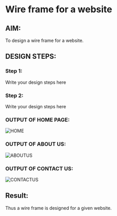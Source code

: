 # Wire frame for a website

## AIM:
To design a wire frame for a website.

## DESIGN STEPS:

### Step 1:
Write your design steps here 

### Step 2:
Write your design steps here

### OUTPUT OF HOME PAGE:
![HOME](https://user-images.githubusercontent.com/94233064/151998640-4947ff04-b62a-4743-8723-3d6af2b6ed29.png)





### OUTPUT OF ABOUT US:
![ABOUTUS](https://user-images.githubusercontent.com/94233064/151998701-656e8162-0148-49f4-b073-860cbd81cae3.png)




### OUTPUT OF CONTACT US:
![CONTACTUS](https://user-images.githubusercontent.com/94233064/151998772-5e494a35-adc2-4e98-acef-29334a51ac0f.png)





## Result:
Thus a wire frame is designed for a given website.
